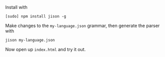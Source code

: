 Install with
```
[sudo] npm install jison -g
```

Make changes to the `my-language.json` grammar, then generate the parser with
```
jison my-language.json
```

Now open up `index.html` and try it out.

